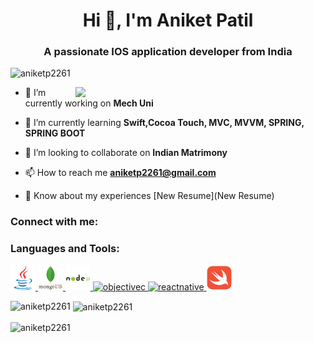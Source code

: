 <h1 align="center">Hi 👋, I'm Aniket Patil</h1>
<h3 align="center">A passionate IOS application developer from India</h3>

<p align="left"> <img src="https://komarev.com/ghpvc/?username=aniketp2261&label=Profile%20views&color=0e75b6&style=flat" alt="aniketp2261" /> </p>
<img align="right" width="400" src="https://images.app.goo.gl/8ZtiEs4c235mnyC19">

- 🔭 I’m currently working on **Mech Uni**

- 🌱 I’m currently learning **Swift,Cocoa Touch, MVC, MVVM, SPRING, SPRING BOOT**

- 👯 I’m looking to collaborate on **Indian Matrimony**

- 📫 How to reach me **aniketp2261@gmail.com**

- 📄 Know about my experiences [New Resume](New Resume)

<h3 align="left">Connect with me:</h3>
<p align="left">
</p>

<h3 align="left">Languages and Tools:</h3>
<p align="left"> <a href="https://www.java.com" target="_blank" rel="noreferrer"> <img src="https://raw.githubusercontent.com/devicons/devicon/master/icons/java/java-original.svg" alt="java" width="40" height="40"/> </a> <a href="https://www.mongodb.com/" target="_blank" rel="noreferrer"> <img src="https://raw.githubusercontent.com/devicons/devicon/master/icons/mongodb/mongodb-original-wordmark.svg" alt="mongodb" width="40" height="40"/> </a> <a href="https://nodejs.org" target="_blank" rel="noreferrer"> <img src="https://raw.githubusercontent.com/devicons/devicon/master/icons/nodejs/nodejs-original-wordmark.svg" alt="nodejs" width="40" height="40"/> </a> <a href="https://developer.apple.com/library/archive/documentation/Cocoa/Conceptual/ProgrammingWithObjectiveC/Introduction/Introduction.html" target="_blank" rel="noreferrer"> <img src="https://www.vectorlogo.zone/logos/apple_objectivec/apple_objectivec-icon.svg" alt="objectivec" width="40" height="40"/> </a> <a href="https://reactnative.dev/" target="_blank" rel="noreferrer"> <img src="https://reactnative.dev/img/header_logo.svg" alt="reactnative" width="40" height="40"/> </a> <a href="https://developer.apple.com/swift/" target="_blank" rel="noreferrer"> <img src="https://raw.githubusercontent.com/devicons/devicon/master/icons/swift/swift-original.svg" alt="swift" width="40" height="40"/> </a> </p>

<p><img align="left" src="https://github-readme-stats.vercel.app/api/top-langs?username=aniketp2261&show_icons=true&locale=en&layout=compact" alt="aniketp2261" /></p>

<p>&nbsp;<img align="center" src="https://github-readme-stats.vercel.app/api?username=aniketp2261&show_icons=true&locale=en" alt="aniketp2261" /></p>

<p><img align="center" src="https://github-readme-streak-stats.herokuapp.com/?user=aniketp2261&" alt="aniketp2261" /></p>
